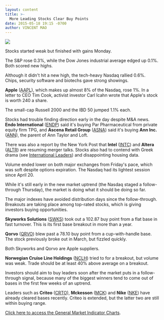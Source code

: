 ```yaml
---
layout: content
title: >-
  More Leading Stocks Clear Buy Points
date: 2015-05-18 19:15 -0700
author: VINCENT MAO
---
```






![](https://www.investors.com/wp-content/uploads/ibd-migrated-images/MPv_150519_635675599823738148.png)









  

Stocks started weak but finished with gains Monday.

  

The S&P rose 0.3%, while the Dow Jones industrial average edged up 0.1%. Both scored new highs.

  

Although it didn't hit a new high, the tech-heavy Nasdaq rallied 0.6%. Chips, security software and biotechs gave strong showings.

  

**Apple** ([AAPL](https://research.investors.com/quote.aspx?symbol=AAPL)), which makes up almost 8% of the Nasdaq, rose 1%. In a letter to CEO Tim Cook, activist investor Carl Icahn wrote that Apple's stock is worth 240 a share.

  

The small-cap Russell 2000 and the IBD 50 jumped 1.1% each.

  

Stocks had trouble finding direction early in the day despite M&A news. **Endo International** ([ENDP](https://research.investors.com/quote.aspx?symbol=ENDP)) said it's buying Par Pharmaceutical from private equity firm TPG, and **Ascena Retail Group** ([ASNA](https://research.investors.com/quote.aspx?symbol=ASNA)) said it's buying **Ann Inc.** ([ANN](https://research.investors.com/quote.aspx?symbol=ANN)), the parent of Ann Taylor and Loft.

  

There was also a report by the New York Post that **Intel** ([INTC](https://research.investors.com/quote.aspx?symbol=INTC)) and **Altera** ([ALTR](https://research.investors.com/quote.aspx?symbol=ALTR)) are resuming merger talks. Stocks also had to contend with Greek drama (see [International Leaders](http://news.investors.com/investing-international-leaders/051815-753111-greece-end-game-good-or-bad-in-sight.htm)) and disappointing housing data.

  

Volume ended lower on both major exchanges from Friday's pace, which was soft despite options expiration. The Nasdaq had its lightest session since April 20.

  

While it's still early in the new market uptrend (the Nasdaq staged a follow-through Thursday), the market is doing what it should be doing so far.

  

The major indexes have avoided distribution days since the follow-through. Breakouts are taking place among top-rated stocks, which is giving investors buying opportunities.

  

**Skyworks Solutions** ([SWKS](https://research.investors.com/quote.aspx?symbol=SWKS)) took out a 102.87 buy point from a flat base in fast turnover. This is its first base breakout in more than a year.

  

**Qorvo** ([QRVO](https://research.investors.com/quote.aspx?symbol=QRVO)) blew past a 78.10 buy point from a cup-with-handle base. The stock previously broke out in March, but fizzled quickly.

  

Both Skyworks and Qorvo are Apple suppliers.

  

**Norwegian Cruise Line Holdings** ([NCLH](https://research.investors.com/quote.aspx?symbol=NCLH)) tried to for a breakout, but volume was weak. Trade should be at least 40% above average on a breakout.

  

Investors should aim to buy leaders soon after the market puts in a follow-through signal, because many of the biggest winners tend to come out of bases in the first few weeks of an uptrend.

  

Leaders such as **Criteo** ([CRTO](https://research.investors.com/quote.aspx?symbol=CRTO)), **Mckesson** ([MCK](https://research.investors.com/quote.aspx?symbol=MCK)) and **Nike** ([NKE](https://research.investors.com/quote.aspx?symbol=NKE)) have already cleared bases recently. Criteo is extended, but the latter two are still within buying range.

  

[Click here to access the General Market Indicator Charts](https://www.investors.com/pdf/GMI_051915.pdf).




